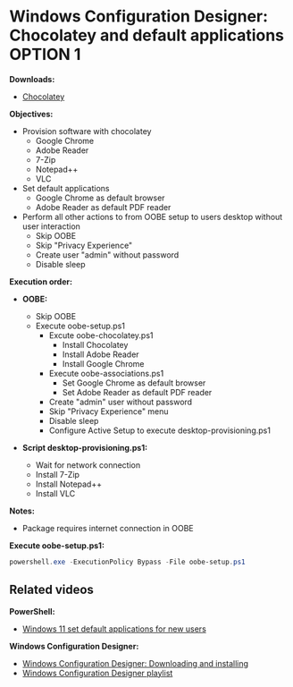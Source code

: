 # Windows Configuration Designer: Chocolatey and default applications OPTION 1

<b>Downloads:</b>

* [Chocolatey](https://github.com/chocolatey/choco)

<b>Objectives:</b>

* Provision software with chocolatey
    * Google Chrome
    * Adobe Reader
    * 7-Zip
    * Notepad++
    * VLC
* Set default applications
    * Google Chrome as default browser
    * Adobe Reader as default PDF reader
* Perform all other actions to from OOBE setup to users desktop without user interaction
    * Skip OOBE
    * Skip "Privacy Experience"
    * Create user "admin" without password
    * Disable sleep

<b>Execution order:</b>

* <b>OOBE:</b>
    * Skip OOBE
    * Execute oobe-setup.ps1
        * Excute oobe-chocolatey.ps1
            * Install Chocolatey
            * Install Adobe Reader
            * Install Google Chrome
        * Execute oobe-associations.ps1
            * Set Google Chrome as default browser
            * Set Adobe Reader as default PDF reader
        * Create "admin" user without password
        * Skip "Privacy Experience" menu
        * Disable sleep
        * Configure Active Setup to execute desktop-provisioning.ps1

* <b>Script desktop-provisioning.ps1:</b>
  * Wait for network connection
  * Install 7-Zip
  * Install Notepad++
  * Install VLC

<b>Notes:</b>

* Package requires internet connection in OOBE

<b>Execute oobe-setup.ps1:</b>

```powershell
powershell.exe -ExecutionPolicy Bypass -File oobe-setup.ps1
```

## Related videos

<b>PowerShell:</b>

* [Windows 11 set default applications for new users](https://youtu.be/K-o_iGZQPBo)

<b>Windows Configuration Designer:</b>

* [Windows Configuration Designer: Downloading and installing](https://youtu.be/cSa12YaNMbU)
* [Windows Configuration Designer playlist](https://www.youtube.com/playlist?list=PLVncjTDMNQ4SAh9zjdreUBYSzSf7L5IX2)
